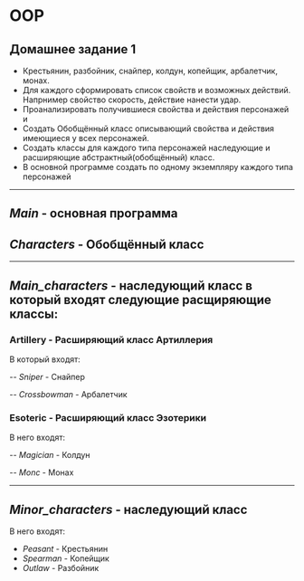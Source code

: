 # OOP
## Домашнее задание 1

* Крестьянин, разбойник, снайпер, колдун, копейщик, арбалетчик, монах. 
* Для каждого сформировать список свойств и возможных действий. Напрнимер свойство скорость, действие нанести удар. 
* Проанализировать получившиеся свойства и действия персонажей и  
* Создать Обобщённый класс описывающий свойства и действия имеющиеся у всех персонажей.  
* Создать классы для каждого типа персонажей наследующие и расширяющие абстрактный(обобщённый) класс. 
* В основной программе создать по одному экземпляру каждого типа персонажей
----------

_**Main**_ - основная программа
-

_**Characters**_ - Обобщённый класс
-

-------------------------------------------------------

_**Main_characters**_ - наследующий класс в который входят следующие расщиряющие классы:
-


### **Artillery** - Расширяющий класс Артиллерия

В который входят:

-- *Sniper* - Снайпер

-- *Crossbowman* - Арбалетчик


### **Esoteric** - Расширяющий класс Эзотерики

В него входят:

-- *Magician* - Колдун

-- *Monc* - Монах

------------------------------------------
_**Minor_characters**_ - наследующий класс
-

В него входят:
    
* *Peasant* - Крестьянин
* *Spearman* - Копейщик
* *Outlaw* - Разбойник


